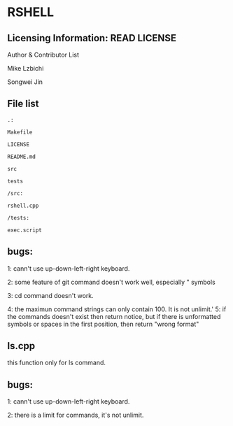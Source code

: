 RSHELL 
===

Licensing Information: READ LICENSE
---

Author & Contributor List

Mike Lzbichi

Songwei Jin

File list
---
```
.:

Makefile

LICENSE

README.md

src

tests
```

```
/src:

rshell.cpp
```

```
/tests:

exec.script
```

bugs:
---
1: cann't use up-down-left-right keyboard. 

2: some feature of git command doesn't work well, especially " symbols

3: cd command doesn't work.

4: the maximun command strings can only contain 100. It is not unlimit.'	5: if the commands doesn't exist then return notice, but if there is unformatted symbols or spaces in the first position, then return "wrong format"

ls.cpp
---

this function only for ls command.

bugs:
---
1: cann't use up-down-left-right keyboard. 

2: there is a limit for commands, it's not unlimit. 


